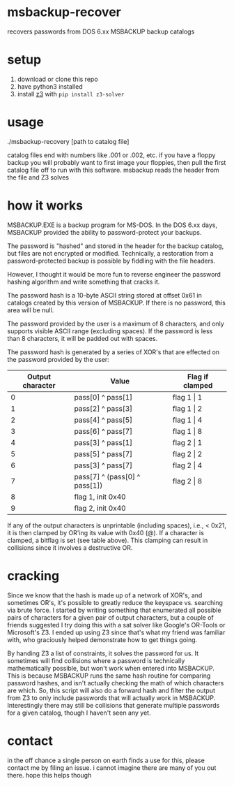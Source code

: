 # msbackup-recover
recovers passwords from DOS 6.xx MSBACKUP backup catalogs

# setup
1. download or clone this repo
2. have python3 installed
3. install [z3](https://github.com/Z3Prover/z3) with `pip install z3-solver`

# usage
./msbackup-recovery [path to catalog file]

catalog files end with numbers like .001 or .002, etc. if you have a floppy backup you will probably want to first image your floppies, then pull the first catalog file off to run with this software. msbackup reads the header from the file and Z3 solves

# how it works
MSBACKUP.EXE is a backup program for MS-DOS. In the DOS 6.xx days, MSBACKUP provided the ability to password-protect your backups.

The password is "hashed" and stored in the header for the backup catalog, but files are not encrypted or modified. Technically, a restoration from a password-protected backup is possible by fiddling with the file headers.

However, I thought it would be more fun to reverse engineer the password hashing algorithm and write something that cracks it.

The password hash is a 10-byte ASCII string stored at offset 0x61 in catalogs created by this version of MSBACKUP. If there is no password, this area will be null.

The password provided by the user is a maximum of 8 characters, and only supports visible ASCII range (excluding spaces). If the password is less than 8 characters, it will be padded out with spaces.

The password hash is generated by a series of XOR's that are effected on the password provided by the user:

| Output character | Value                         | Flag if clamped
| ---------------- | ------------------------------| -----------------
| 0                | pass[0] ^ pass[1]             | flag 1 &#124; 1 |
| 1                | pass[2] ^ pass[3]             | flag 1 &#124; 2 |
| 2                | pass[4] ^ pass[5]             | flag 1 &#124; 4 |
| 3                | pass[6] ^ pass[7]             | flag 1 &#124; 8 |
| 4                | pass[3] ^ pass[1]             | flag 2 &#124; 1 |
| 5                | pass[5] ^ pass[7]             | flag 2 &#124; 2 |
| 6                | pass[3] ^ pass[7]             | flag 2 &#124; 4 |
| 7                | pass[7] ^ (pass[0] ^ pass[1]) | flag 2 &#124; 8 |
| 8                | flag 1, init 0x40             |                 |
| 9                | flag 2, init 0x40             |                 |

If any of the output characters is unprintable (including spaces), i.e., < 0x21, it is then clamped by OR'ing its value with 0x40 (@). If a character is clamped, a bitflag is set (see table above). This clamping can result in collisions since it involves a destructive OR.

# cracking

Since we know that the hash is made up of a network of XOR's, and sometimes OR's, it's possible to greatly reduce the keyspace vs. searching via brute force. I started by writing something that enumerated all possible pairs of characters for a given pair of output characters, but a couple of friends suggested I try doing this with a sat solver like Google's OR-Tools or Microsoft's Z3. I ended up using Z3 since that's what my friend was familiar with, who graciously helped demonstrate how to get things going.

By handing Z3 a list of constraints, it solves the password for us. It sometimes will find collisions where a password is technically mathematically possible, but won't work when entered into MSBACKUP. This is because MSBACKUP runs the same hash routine for comparing password hashes, and isn't actually checking the math of which characters are which. So, this script will also do a forward hash and filter the output from Z3 to only include passwords that will actually work in MSBACKUP. Interestingly there may still be collisions that generate multiple passwords for a given catalog, though I haven't seen any yet.

# contact

in the off chance a single person on earth finds a use for this, please contact me by filing an issue. i cannot imagine there are many of you out there. hope this helps though
